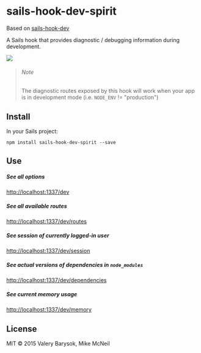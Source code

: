 # sails-hook-dev-spirit

Based on [sails-hook-dev](https://github.com/balderdashy/sails-hook-dev)

A Sails hook that provides diagnostic / debugging information during development.

![](http://i.imgur.com/3xJDAXr.png)

> ###### Note
>
> The diagnostic routes exposed by this hook will work when your app is in development mode (i.e. `NODE_ENV` != "production")

## Install

In your Sails project:

```
npm install sails-hook-dev-spirit --save
```




## Use

##### See all options
[http://localhost:1337/dev](http://localhost:1337/dev)

##### See all available routes
[http://localhost:1337/dev/routes](http://localhost:1337/dev/routes)

##### See session of currently logged-in user
[http://localhost:1337/dev/session](http://localhost:1337/dev/session)

##### See actual versions of dependencies in `node_modules`
[http://localhost:1337/dev/dependencies](http://localhost:1337/dev/dependencies)

##### See current memory usage
[http://localhost:1337/dev/memory](http://localhost:1337/dev/memory)


## License
MIT &copy; 2015 Valery Barysok, Mike McNeil